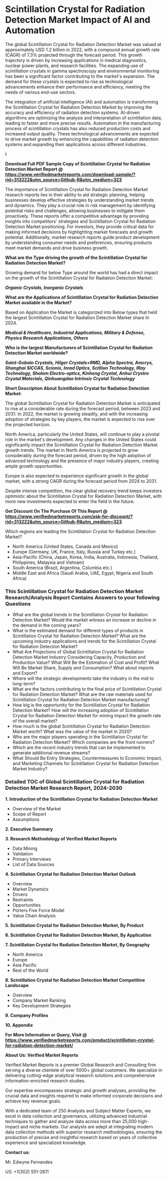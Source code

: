 <meta name="title" content="Global Scintillation Crystal for Radiation Detection Market Impact of AI and Automation"><meta name="description" content="The global Scintillation Crystal for Radiation Detection Market was valued at approximately USD 1.2 billion in 2022, with a compound annual growth rate (CAGR) of 7.3% "><meta name="title" content="Scintillation Crystal for Radiation Detection Market Size, Share, Scope, Trends, Growth, Opportunities, Analysis, Forecast"><h1>Scintillation Crystal for Radiation Detection Market Impact of AI and Automation</h1><p>The global Scintillation Crystal for Radiation Detection Market was valued at approximately USD 1.2 billion in 2022, with a compound annual growth rate (CAGR) of 7.3% projected through the forecast period. This growth trajectory is driven by increasing applications in medical diagnostics, nuclear power plants, and research facilities. The expanding use of scintillation crystals in gamma spectroscopy and environmental monitoring has been a significant factor contributing to the market's expansion. The demand for these crystals is expected to rise as technological advancements enhance their performance and efficiency, meeting the needs of various end-use sectors.</p><p>The integration of artificial intelligence (AI) and automation is transforming the Scintillation Crystal for Radiation Detection Market by improving the accuracy and efficiency of radiation detection systems. AI-driven algorithms are optimizing the analysis and interpretation of scintillation data, leading to faster and more precise results. Automation in the manufacturing process of scintillation crystals has also reduced production costs and increased output quality. These technological advancements are expected to drive market growth by enhancing the capabilities of radiation detection systems and expanding their applications across different industries.</p>t</p><p id="" class=""><strong>Download Full PDF Sample Copy of Scintillation Crystal for Radiation Detection Market Report @ <a href="https://www.verifiedmarketreports.com/download-sample/?rid=313222&utm_source=Github-R&utm_medium=323" target="_blank">https://www.verifiedmarketreports.com/download-sample/?rid=313222&utm_source=Github-R&utm_medium=323</a></strong></p><p>The importance of&nbsp;Scintillation Crystal for Radiation Detection Market research reports lies in their ability to aid strategic planning, helping businesses develop effective strategies by understanding market trends and dynamics. They play a crucial role in risk management by identifying potential risks and challenges, allowing businesses to mitigate them proactively. These reports offer a competitive advantage by providing insights into competitors' strategies and Scintillation Crystal for Radiation Detection Market positioning. For investors, they provide critical data for making informed decisions by highlighting market forecasts and growth potential. Additionally, market research reports guide product development by understanding consumer needs and preferences, ensuring products meet market demands and drive business growth.</p><p><strong>What are the&nbsp;Type driving the growth of the Scintillation Crystal for Radiation Detection Market?</strong></p><p id="" class="">Growing demand for below Type around the world has had a direct impact on the growth of the Scintillation Crystal for Radiation Detection Market:</p><em><strong>Organic Crystals, Inorganic Crystals</strong></em></p><strong>What are the&nbsp;Applications&nbsp;of Scintillation Crystal for Radiation Detection Market available in the Market?</strong></p><p id="" class="">Based on Application the Market is categorized into Below types that held the largest Scintillation Crystal for Radiation Detection Market share In 2024.</p><em><strong>Medical & Healthcare, Industrial Applications, Military & Defense, Physics Research Applications, Others</strong></em></p><strong>Who is the largest Manufacturers of Scintillation Crystal for Radiation Detection Market worldwide?</strong></p><p><em><strong>Saint-Gobain Crystals, Hilger Crystals+RMD, Alpha Spectra, Amcrys, Shanghai SICCAS, Scionix, Inrad Optics, Scitlion Technology, IRay Technology, Shalom Electro-optics, Kinheng Crystal, Anhui Crystro Crystal Materials, Qinhuangdao Intrinsic Crystal Technology</strong></em></p><p id="" class=""><strong>Short Description About Scintillation Crystal for Radiation Detection Market:</strong></p><p>The global Scintillation Crystal for Radiation Detection Market is anticipated to rise at a considerable rate during the forecast period, between 2023 and 2031. In 2022, the market is growing steadily, and with the increasing adoption of strategies by key players, the market is expected to rise over the projected horizon.</p><p>North America, particularly the United States, will continue to play a pivotal role in the market's development. Any changes in the United States could significantly impact the Scintillation Crystal for Radiation Detection Market growth trends. The market in North America is projected to grow considerably during the forecast period, driven by the high adoption of advanced technology and the presence of major industry players, creating ample growth opportunities.</p><p>Europe is also expected to experience significant growth in the global market, with a strong CAGR during the forecast period from 2024 to 2031.</p><p>Despite intense competition, the clear global recovery trend keeps investors optimistic about the Scintillation Crystal for Radiation Detection Market, with more new investments expected to enter the field in the future.</p><p id="" class=""><strong>Get Discount On The Purchase Of This Report @ <a href="https://www.verifiedmarketreports.com/ask-for-discount/?rid=313222&utm_source=Github-R&utm_medium=323" target="_blank">https://www.verifiedmarketreports.com/ask-for-discount/?rid=313222&utm_source=Github-R&utm_medium=323</a></strong></p>Which regions are leading the Scintillation Crystal for Radiation Detection Market?</p><ul><li>North America (United States, Canada and Mexico)</li><li>Europe (Germany, UK, France, Italy, Russia and Turkey etc.)</li><li>Asia-Pacific (China, Japan, Korea, India, Australia, Indonesia, Thailand, Philippines, Malaysia and Vietnam)</li><li>South America (Brazil, Argentina, Columbia etc.)</li><li>Middle East and Africa (Saudi Arabia, UAE, Egypt, Nigeria and South Africa)</li></ul><h3 id="" class="">This Scintillation Crystal for Radiation Detection Market Research/Analysis Report Contains Answers to your following Questions</h3><ul><li>What are the global trends in the Scintillation Crystal for Radiation Detection Market? Would the market witness an increase or decline in the demand in the coming years?</li><li>What is the estimated demand for different types of products in Scintillation Crystal for Radiation Detection Market? What are the upcoming industry applications and trends for the Scintillation Crystal for Radiation Detection Market?</li><li>What Are Projections of Global Scintillation Crystal for Radiation Detection Market Industry Considering Capacity, Production and Production Value? What Will Be the Estimation of Cost and Profit? What Will Be Market Share, Supply and Consumption? What about imports and Export?</li><li>Where will the strategic developments take the industry in the mid to long-term?</li><li>What are the factors contributing to the final price of Scintillation Crystal for Radiation Detection Market? What are the raw materials used for Scintillation Crystal for Radiation Detection Market manufacturing?</li><li>How big is the opportunity for the Scintillation Crystal for Radiation Detection Market? How will the increasing adoption of Scintillation Crystal for Radiation Detection Market for mining impact the growth rate of the overall market?</li><li>How much is the global Scintillation Crystal for Radiation Detection Market worth? What was the value of the market In 2020?</li><li>Who are the major players operating in the Scintillation Crystal for Radiation Detection Market? Which companies are the front runners?</li><li>Which are the recent industry trends that can be implemented to generate additional revenue streams?</li><li>What Should Be Entry Strategies, Countermeasures to Economic Impact, and Marketing Channels for Scintillation Crystal for Radiation Detection Market Industry?</li></ul><h3 id="" class="">Detailed TOC of Global Scintillation Crystal for Radiation Detection Market Research Report, 2024-2030</h3><p id="" class=""><strong>1. Introduction of the Scintillation Crystal for Radiation Detection Market</strong></p><ul><li>Overview of the Market</li><li>Scope of Report</li><li>Assumptions</li></ul><p id="" class=""><strong>2. Executive Summary</strong></p><p id="" class=""><strong>3. Research Methodology of Verified Market Reports</strong></p><ul><li>Data Mining</li><li>Validation</li><li>Primary Interviews</li><li>List of Data Sources</li></ul><p id="" class=""><strong>4. Scintillation Crystal for Radiation Detection Market Outlook</strong></p><ul><li>Overview</li><li>Market Dynamics</li><li>Drivers</li><li>Restraints</li><li>Opportunities</li><li>Porters Five Force Model</li><li>Value Chain Analysis</li></ul><p id="" class=""><strong>5. Scintillation Crystal for Radiation Detection Market, By Product</strong></p><p id="" class=""><strong>6. Scintillation Crystal for Radiation Detection Market, By Application</strong></p><p id="" class=""><strong>7. Scintillation Crystal for Radiation Detection Market, By Geography</strong></p><ul><li>North America</li><li>Europe</li><li>Asia Pacific</li><li>Rest of the World</li></ul><p id="" class=""><strong>8. Scintillation Crystal for Radiation Detection Market Competitive Landscape</strong></p><ul><li>Overview</li><li>Company Market Ranking</li><li>Key Development Strategies</li></ul><p id="" class=""><strong>9. Company Profiles</strong></p><p id="" class=""><strong>10. Appendix</strong></p><p id="" class=""><strong>For More Information or Query, Visit @ <a href="https://www.verifiedmarketreports.com/product/scintillation-crystal-for-radiation-detection-market/" target="_blank">https://www.verifiedmarketreports.com/product/scintillation-crystal-for-radiation-detection-market/</a></strong></p><p id="" class=""><strong>About Us: Verified Market Reports</strong></p><p id="" class="">Verified Market Reports is a premier Global Research and Consulting firm serving a diverse clientele of over 5000+ global customers. We specialize in delivering cutting-edge analytical research solutions and comprehensive information-enriched research studies.</p><p id="" class="">Our expertise encompasses strategic and growth analyses, providing the crucial data and insights required to make informed corporate decisions and achieve key revenue goals.</p><p id="" class="">With a dedicated team of 250 Analysts and Subject Matter Experts, we excel in data collection and governance, utilizing advanced industrial techniques to gather and analyze data across more than 25,000 high-impact and niche markets. Our analysts are adept at integrating modern data collection methods with superior research methodologies, ensuring the production of precise and insightful research based on years of collective experience and specialized knowledge.</p><p id="" class=""><strong>Contact us:</strong></p><p id="" class="">Mr. Edwyne Fernandes</p><p id="" class="">US: +1(302) 551-2611</p>